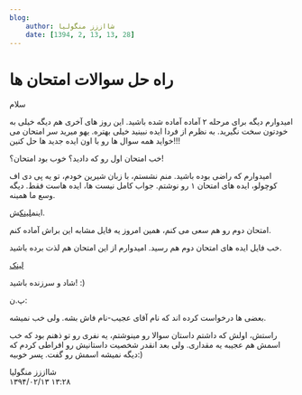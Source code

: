 ```yaml
---
blog:
    author: شااززز منگولیا
    date: [1394, 2, 13, 13, 28]
---
```

# راه حل سوالات امتحان ها

<div class="cnt">
سلام<p></p>

<p>امیدوارم دیگه برای مرحله ۲ آماده آماده شده باشید. این روز های آخری هم دیگه خیلی به خودتون سخت نگیرید. به نظرم از فردا ایده نبینید خیلی بهتره. یهو میرید سر امتحان می خواید همه سوال ها رو با اون ایده جدید ها حل کنین!!!</p>

<p>خب امتحان اول رو که دادید؟ خوب بود امتحان؟!</p>
<p>امیدوارم که راضی بوده باشید. منم نشستم، با زبان شیرین خودم، تو یه پی دی اف کوچولو، ایده های امتحان ۱ رو نوشتم<img alt="" border="0" src="http://www.blogfa.com/images/smileys/03.gif" title=""/>. جواب کامل نیست ها، ایده هاست فقط. دیگه وسع ما همینه. </p>
<p>اینم<a href="http://s6.picofile.com/file/8186455618/Semi_lvl2_exam1_ans.pdf.html" target="_blank">لینک</a>ش.</p>

<p>امتحان دوم رو هم سعی می کنم، همین امروز یه فایل مشابه این براش آماده کنم.</p>
<p>خب فایل ایده های امتحان دوم هم رسید. امیدوارم از این امتحان هم لذت برده باشید.</p>
<p><a href="http://s6.picofile.com/file/8186462084/Semi_lvl2_exam2_ans.pdf.html" target="_blank">لینک</a></p>

<p>شاد و سرزنده باشید!‌ :)</p>

<p>پ.ن:</p>
<p>بعضی ها درخواست کرده اند که نام آقای عجیب-نام فاش بشه. ولی خب نمیشه.</p>
<p>راستش، اولش که داشتم داستان سوالا رو مینوشتم، یه نفری رو تو ذهنم بود که خب اسمش هم عجیبه یه مقداری. ولی بعد انقدر شخصیت داستانیش رو افراطی کردم که دیگه نمیشه اسمش رو گفت. پسر خوبیه:)</p>
</div>

<div class="blog-info">
    <div class="blog-author">شااززز منگولیا</div>
    <div class="blog-date">۱۳۹۴/۰۲/۱۳ ۱۳:۲۸</div>
</div>

